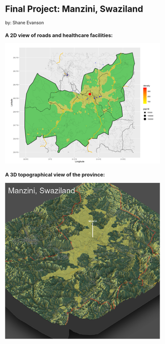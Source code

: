 # Final Project: Manzini, Swaziland

by: Shane Evanson

### A 2D view of roads and healthcare facilities:

![](hcfs_2d_plot.png)

### A 3D topographical view of the province:

![](3d_plot.png)
